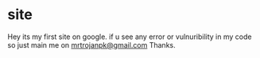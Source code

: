 # site
Hey its  my first site  on google. if u see any error or vulnuribility in my code so just main me on mrtrojanpk@gmail.com
Thanks.
